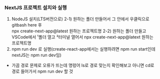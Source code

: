 ### NextJS 프로젝트 설치와 실행

1. NodeJS 설치(LTS버전으로)
2-1) 원하는 폴더 만들어서 그 안에서 우클릭으로 gitbash here 후 <br/>
     npx create-next-app@latest 원하는 프로젝트명
2-2) 원하는 폴더 만들고 VSCode에서 ¹폴더 열고 ²터미널 열어서
     npx create-next-app@latext 원하는 프로젝트명
3. npm run dev 로 실행(create-react-app에서는 실행하려면 npm run start인데 nextJS는 npm run dev임)
* 가끔 경로 문제로 오류가 뜨는데 명렁어 ls로 경로 맞는지 확인해보고 아니면 cd로 경로 들어가서 npm run dev 할 것 
